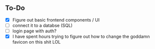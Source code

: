## To-Do
- [x] Figure out basic frontend components / UI
- [ ] connect it to a databse (SQL)
- [ ] login page with auth?
- [x] I have spent hours trying to figure out how to change the goddamn favicon on this shit LOL
